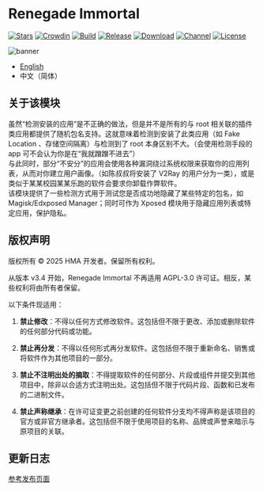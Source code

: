 # Renegade Immortal

[![Stars](https://img.shields.io/github/stars/Dr-TSNG/Hide-My-Applist?label=Stars)](https://github.com/Dr-TSNG)
[![Crowdin](https://badges.crowdin.net/hide-my-applist/localized.svg)](https://crowdin.com/project/hide-my-applist)
[![Build](https://img.shields.io/github/actions/workflow/status/Dr-TSNG/Hide-My-Applist/main.yml?branch=master&logo=github)](https://github.com/Dr-TSNG/Hide-My-Applist/actions)
[![Release](https://img.shields.io/github/v/release/Dr-TSNG/Hide-My-Applist?label=Release)](https://github.com/Dr-TSNG/Hide-My-Applist/releases/latest)
[![Download](https://img.shields.io/github/downloads/Dr-TSNG/Hide-My-Applist/total)](https://github.com/Dr-TSNG/Hide-My-Applist/releases/latest)
[![Channel](https://img.shields.io/badge/Telegram-Channel-blue.svg?logo=telegram)](https://t.me/HideMyApplist)
[![License](https://img.shields.io/github/license/Dr-TSNG/Hide-My-Applist?label=License)](https://choosealicense.com/licenses/gpl-3.0/)

![banner](banner.png)

- [English](README.md)  
- 中文（简体）

## 关于该模块
虽然“检测安装的应用”是不正确的做法，但是并不是所有的与 root 相关联的插件类应用都提供了随机包名支持。这就意味着检测到安装了此类应用（如 Fake Location 、存储空间隔离）与检测到了 root 本身区别不大。（会使用检测手段的 app 可不会认为你是在“我就蹭蹭不进去”）  
与此同时，部分“不安分”的应用会使用各种漏洞绕过系统权限来获取你的应用列表，从而对你建立用户画像。（如陈叔叔将安装了 V2Ray 的用户分为一类），或是类似于某某校园某某乐跑的软件会要求你卸载作弊软件。  
该模块提供了一些检测方式用于测试您是否成功地隐藏了某些特定的包名，如 Magisk/Edxposed Manager；同时可作为 Xposed 模块用于隐藏应用列表或特定应用，保护隐私。  

## 版权声明
版权所有 © 2025 HMA 开发者。保留所有权利。

从版本 v3.4 开始，Renegade Immortal 不再适用 AGPL-3.0 许可证。相反，某些权利将由所有者保留。

以下条件现适用：

1. **禁止修改**：不得以任何方式修改软件。这包括但不限于更改、添加或删除软件的任何部分代码或功能。

2. **禁止再分发**：不得以任何形式再分发软件。这包括但不限于重新命名、销售或将软件作为其他项目的一部分。

3. **禁止不注明出处的摘取**：不得提取软件的任何部分、片段或组件并提交到其他项目中，除非以合适方式注明出处。这包括但不限于代码片段、函数和已发布的二进制文件。

4. **禁止声称继承**：在许可证变更之前创建的任何软件分支均不得声称是该项目的官方或非官方继承者。这包括但不限于使用项目的名称、品牌或声誉来暗示与原项目的关联。

## 更新日志
[参考发布页面](https://github.com/Dr-TSNG/Hide-My-Applist/releases)  
